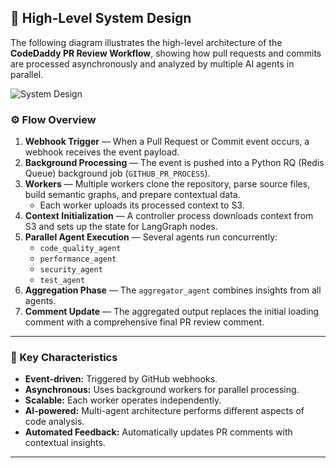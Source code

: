 


## 🧠 High-Level System Design

The following diagram illustrates the high-level architecture of the **CodeDaddy PR Review Workflow**, showing how pull requests and commits are processed asynchronously and analyzed by multiple AI agents in parallel.

![System Design](./codedaddy.excalidraw)

### ⚙️ Flow Overview

1. **Webhook Trigger** — When a Pull Request or Commit event occurs, a webhook receives the event payload.  
2. **Background Processing** — The event is pushed into a Python RQ (Redis Queue) background job (`GITHUB_PR_PROCESS`).  
3. **Workers** — Multiple workers clone the repository, parse source files, build semantic graphs, and prepare contextual data.  
   - Each worker uploads its processed context to S3.  
4. **Context Initialization** — A controller process downloads context from S3 and sets up the state for LangGraph nodes.  
5. **Parallel Agent Execution** — Several agents run concurrently:
   - `code_quality_agent`  
   - `performance_agent`  
   - `security_agent`  
   - `test_agent`  
6. **Aggregation Phase** — The `aggregator_agent` combines insights from all agents.  
7. **Comment Update** — The aggregated output replaces the initial loading comment with a comprehensive final PR review comment.

---

### 🧩 Key Characteristics

- **Event-driven:** Triggered by GitHub webhooks.  
- **Asynchronous:** Uses background workers for parallel processing.  
- **Scalable:** Each worker operates independently.  
- **AI-powered:** Multi-agent architecture performs different aspects of code analysis.  
- **Automated Feedback:** Automatically updates PR comments with contextual insights.

---

